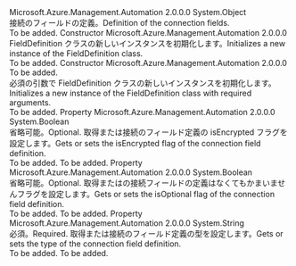 <Type Name="FieldDefinition" FullName="Microsoft.Azure.Management.Automation.Models.FieldDefinition">
  <TypeSignature Language="C#" Value="public class FieldDefinition" />
  <TypeSignature Language="ILAsm" Value=".class public auto ansi beforefieldinit FieldDefinition extends System.Object" />
  <TypeSignature Language="DocId" Value="T:Microsoft.Azure.Management.Automation.Models.FieldDefinition" />
  <TypeSignature Language="VB.NET" Value="Public Class FieldDefinition" />
  <TypeSignature Language="F#" Value="type FieldDefinition = class" />
  <AssemblyInfo>
    <AssemblyName>Microsoft.Azure.Management.Automation</AssemblyName>
    <AssemblyVersion>2.0.0.0</AssemblyVersion>
  </AssemblyInfo>
  <Base>
    <BaseTypeName>System.Object</BaseTypeName>
  </Base>
  <Interfaces />
  <Docs>
    <summary>
            <span data-ttu-id="b3170-101">接続のフィールドの定義。</span><span class="sxs-lookup"><span data-stu-id="b3170-101">Definition of the connection fields.</span></span>
            </summary>
    <remarks>To be added.</remarks>
  </Docs>
  <Members>
    <Member MemberName=".ctor">
      <MemberSignature Language="C#" Value="public FieldDefinition ();" />
      <MemberSignature Language="ILAsm" Value=".method public hidebysig specialname rtspecialname instance void .ctor() cil managed" />
      <MemberSignature Language="DocId" Value="M:Microsoft.Azure.Management.Automation.Models.FieldDefinition.#ctor" />
      <MemberSignature Language="VB.NET" Value="Public Sub New ()" />
      <MemberType>Constructor</MemberType>
      <AssemblyInfo>
        <AssemblyName>Microsoft.Azure.Management.Automation</AssemblyName>
        <AssemblyVersion>2.0.0.0</AssemblyVersion>
      </AssemblyInfo>
      <Parameters />
      <Docs>
        <summary>
            <span data-ttu-id="b3170-102">FieldDefinition クラスの新しいインスタンスを初期化します。</span><span class="sxs-lookup"><span data-stu-id="b3170-102">Initializes a new instance of the FieldDefinition class.</span></span>
            </summary>
        <remarks>To be added.</remarks>
      </Docs>
    </Member>
    <Member MemberName=".ctor">
      <MemberSignature Language="C#" Value="public FieldDefinition (string type);" />
      <MemberSignature Language="ILAsm" Value=".method public hidebysig specialname rtspecialname instance void .ctor(string type) cil managed" />
      <MemberSignature Language="DocId" Value="M:Microsoft.Azure.Management.Automation.Models.FieldDefinition.#ctor(System.String)" />
      <MemberSignature Language="VB.NET" Value="Public Sub New (type As String)" />
      <MemberSignature Language="F#" Value="new Microsoft.Azure.Management.Automation.Models.FieldDefinition : string -&gt; Microsoft.Azure.Management.Automation.Models.FieldDefinition" Usage="new Microsoft.Azure.Management.Automation.Models.FieldDefinition type" />
      <MemberType>Constructor</MemberType>
      <AssemblyInfo>
        <AssemblyName>Microsoft.Azure.Management.Automation</AssemblyName>
        <AssemblyVersion>2.0.0.0</AssemblyVersion>
      </AssemblyInfo>
      <Parameters>
        <Parameter Name="type" Type="System.String" />
      </Parameters>
      <Docs>
        <param name="type">To be added.</param>
        <summary>
            <span data-ttu-id="b3170-103">必須の引数で FieldDefinition クラスの新しいインスタンスを初期化します。</span><span class="sxs-lookup"><span data-stu-id="b3170-103">Initializes a new instance of the FieldDefinition class with required arguments.</span></span>
            </summary>
        <remarks>To be added.</remarks>
      </Docs>
    </Member>
    <Member MemberName="IsEncrypted">
      <MemberSignature Language="C#" Value="public bool IsEncrypted { get; set; }" />
      <MemberSignature Language="ILAsm" Value=".property instance bool IsEncrypted" />
      <MemberSignature Language="DocId" Value="P:Microsoft.Azure.Management.Automation.Models.FieldDefinition.IsEncrypted" />
      <MemberSignature Language="VB.NET" Value="Public Property IsEncrypted As Boolean" />
      <MemberSignature Language="F#" Value="member this.IsEncrypted : bool with get, set" Usage="Microsoft.Azure.Management.Automation.Models.FieldDefinition.IsEncrypted" />
      <MemberType>Property</MemberType>
      <AssemblyInfo>
        <AssemblyName>Microsoft.Azure.Management.Automation</AssemblyName>
        <AssemblyVersion>2.0.0.0</AssemblyVersion>
      </AssemblyInfo>
      <ReturnValue>
        <ReturnType>System.Boolean</ReturnType>
      </ReturnValue>
      <Docs>
        <summary>
            <span data-ttu-id="b3170-104">省略可能。</span><span class="sxs-lookup"><span data-stu-id="b3170-104">Optional.</span></span> <span data-ttu-id="b3170-105">取得または接続のフィールド定義の isEncrypted フラグを設定します。</span><span class="sxs-lookup"><span data-stu-id="b3170-105">Gets or sets the isEncrypted flag of the connection field definition.</span></span>
            </summary>
        <value>To be added.</value>
        <remarks>To be added.</remarks>
      </Docs>
    </Member>
    <Member MemberName="IsOptional">
      <MemberSignature Language="C#" Value="public bool IsOptional { get; set; }" />
      <MemberSignature Language="ILAsm" Value=".property instance bool IsOptional" />
      <MemberSignature Language="DocId" Value="P:Microsoft.Azure.Management.Automation.Models.FieldDefinition.IsOptional" />
      <MemberSignature Language="VB.NET" Value="Public Property IsOptional As Boolean" />
      <MemberSignature Language="F#" Value="member this.IsOptional : bool with get, set" Usage="Microsoft.Azure.Management.Automation.Models.FieldDefinition.IsOptional" />
      <MemberType>Property</MemberType>
      <AssemblyInfo>
        <AssemblyName>Microsoft.Azure.Management.Automation</AssemblyName>
        <AssemblyVersion>2.0.0.0</AssemblyVersion>
      </AssemblyInfo>
      <ReturnValue>
        <ReturnType>System.Boolean</ReturnType>
      </ReturnValue>
      <Docs>
        <summary>
            <span data-ttu-id="b3170-106">省略可能。</span><span class="sxs-lookup"><span data-stu-id="b3170-106">Optional.</span></span> <span data-ttu-id="b3170-107">取得またはの接続フィールドの定義はなくてもかまいませんフラグを設定します。</span><span class="sxs-lookup"><span data-stu-id="b3170-107">Gets or sets the isOptional flag of the connection field definition.</span></span>
            </summary>
        <value>To be added.</value>
        <remarks>To be added.</remarks>
      </Docs>
    </Member>
    <Member MemberName="Type">
      <MemberSignature Language="C#" Value="public string Type { get; set; }" />
      <MemberSignature Language="ILAsm" Value=".property instance string Type" />
      <MemberSignature Language="DocId" Value="P:Microsoft.Azure.Management.Automation.Models.FieldDefinition.Type" />
      <MemberSignature Language="VB.NET" Value="Public Property Type As String" />
      <MemberSignature Language="F#" Value="member this.Type : string with get, set" Usage="Microsoft.Azure.Management.Automation.Models.FieldDefinition.Type" />
      <MemberType>Property</MemberType>
      <AssemblyInfo>
        <AssemblyName>Microsoft.Azure.Management.Automation</AssemblyName>
        <AssemblyVersion>2.0.0.0</AssemblyVersion>
      </AssemblyInfo>
      <ReturnValue>
        <ReturnType>System.String</ReturnType>
      </ReturnValue>
      <Docs>
        <summary>
            <span data-ttu-id="b3170-108">必須。</span><span class="sxs-lookup"><span data-stu-id="b3170-108">Required.</span></span> <span data-ttu-id="b3170-109">取得または接続のフィールド定義の型を設定します。</span><span class="sxs-lookup"><span data-stu-id="b3170-109">Gets or sets the type of the connection field definition.</span></span>
            </summary>
        <value>To be added.</value>
        <remarks>To be added.</remarks>
      </Docs>
    </Member>
  </Members>
</Type>